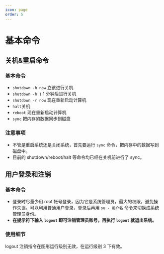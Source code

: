 ```yaml
---
icon: page
order: 5
---
```

# 基本命令

## 关机&重启命令

### 基本命令

-   `shutdown -h now` 立该进行关机
-   `shutdown -h 1` 1 分钟后进行关机
-   `shutdown -r now` 现在重新启动计算机
-   `halt`关机
-   `reboot` 现在重新启动计算机
-   `sync` 把内存的数据同步到磁盘

### 注意事项

-   不管是重启系统还是关闭系统，首先要运行 `sync` 命令，把内存中的数据写到磁盘中。
-   目前的 shutdown/reboot/halt 等命令均已经在关机前进行了 sync。

## 用户登录和注销

### 基本命令

-   登录时尽量少用 root 帐号登录，因为它是系统管理员，最大的权限，避免操作失误。可以利用普通用户登录，登录后再用 `su - 用户名` 命令来切换成系统管理员身份。
-   **在提示符下输入 `logout` 即可注销管理员账号，再执行 `logout` 就退出系统。**

### 使用细节

logout 注销指令在图形运行级别无效，在运行级别 3 下有效。
